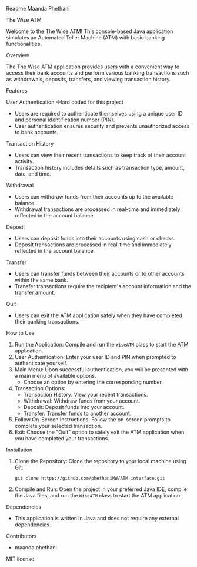 Readme
Maanda Phethani

The Wise ATM

Welcome to the The Wise ATM! This console-based Java application simulates an Automated Teller Machine (ATM) with basic banking functionalities.

Overview

The The Wise ATM application provides users with a convenient way to access their bank accounts and perform various banking transactions such as withdrawals, deposits, transfers, and viewing transaction history.

Features

User Authentication
-Hard coded for this project 
- Users are required to authenticate themselves using a unique user ID and personal identification number (PIN).
- User authentication ensures security and prevents unauthorized access to bank accounts.

Transaction History

- Users can view their recent transactions to keep track of their account activity.
- Transaction history includes details such as transaction type, amount, date, and time.

Withdrawal

- Users can withdraw funds from their accounts up to the available balance.
- Withdrawal transactions are processed in real-time and immediately reflected in the account balance.

Deposit

- Users can deposit funds into their accounts using cash or checks.
- Deposit transactions are processed in real-time and immediately reflected in the account balance.

Transfer

- Users can transfer funds between their accounts or to other accounts within the same bank.
- Transfer transactions require the recipient's account information and the transfer amount.

Quit

- Users can exit the ATM application safely when they have completed their banking transactions.

How to Use

1. Run the Application: Compile and run the `WiseATM` class to start the ATM application.
2. User Authentication: Enter your user ID and PIN when prompted to authenticate yourself.
3. Main Menu: Upon successful authentication, you will be presented with a main menu of available options.
   - Choose an option by entering the corresponding number.
4. Transaction Options:
   - Transaction History: View your recent transactions.
   - Withdrawal: Withdraw funds from your account.
   - Deposit: Deposit funds into your account.
   - Transfer: Transfer funds to another account.
5. Follow On-Screen Instructions: Follow the on-screen prompts to complete your selected transaction.
6. Exit: Choose the "Quit" option to safely exit the ATM application when you have completed your transactions.

Installation

1. Clone the Repository: Clone the repository to your local machine using Git:
   ```
   git clone https://github.com/phethaniMW/ATM interface.git
   ```
2. Compile and Run: Open the project in your preferred Java IDE, compile the Java files, and run the `WiseATM` class to start the ATM application.

Dependencies

- This application is written in Java and does not require any external dependencies.

Contributors

- maanda phethani

MIT license 
